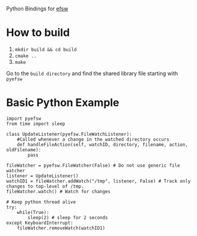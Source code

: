 
Python Bindings for [efsw](https://github.com/SpartanJ/efsw)


# How to build

1. `mkdir build && cd build`
2. `cmake ..`
3. `make`

Go to the `build directory` and find the shared library file starting with `pyefsw`


# Basic Python Example

```python3
import pyefsw
from time import sleep

class UpdateListener(pyefsw.FileWatchListener):
    #Called whenever a change in the watched directory occurs
	def handleFileAction(self, watchID, directory, filename, action, oldFilename):
	    pass

fileWatcher = pyefsw.FileWatcher(False) # Do not use generic file watcher
listener = UpdateListener()
watchID1 = fileWatcher.addWatch("/tmp", listener, False) # Track only changes to top-level of /tmp.
fileWatcher.watch() # Watch for changes

# Keep python thread alive
try:
	while(True):
		sleep(2) # sleep for 2 seconds
except KeyboardInterrupt:
    fileWatcher.removeWatch(watchID1)
```

